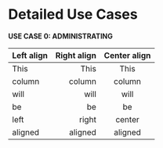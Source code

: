 # Detailed Use Cases #


**USE CASE 0: ADMINISTRATING** 


| Left align | Right align | Center align |  
|:-----------|------------:|:------------:|  
| This       |        This |     This     |  
| column     |      column |    column    |  
| will       |        will |     will     |   
| be         |          be |      be      |  
| left       |       right |    center    |  
| aligned    |     aligned |   aligned    |  